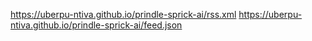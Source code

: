 https://uberpu-ntiva.github.io/prindle-sprick-ai/rss.xml
https://uberpu-ntiva.github.io/prindle-sprick-ai/feed.json
